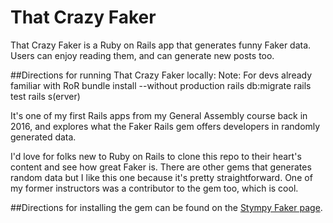 # That Crazy Faker
That Crazy Faker is a Ruby on Rails app that generates funny Faker data. Users can enjoy reading them, and can generate new posts too.

##Directions for running That Crazy Faker locally:
Note: For devs already familiar with RoR
bundle install --without production
rails db:migrate
rails test
rails s(erver)

It's one of my first Rails apps from my General Assembly course back in 2016, and explores what the Faker Rails gem offers developers in randomly generated data.

I'd love for folks new to Ruby on Rails to clone this repo to their heart's content and see how great Faker is. There are other gems that generates random data but I like this one because it's pretty straightforward. One of my former instructors was a contributor to the gem too, which is cool.

##Directions for installing the gem can be found on the [Stympy Faker page](https://github.com/stympy/faker).